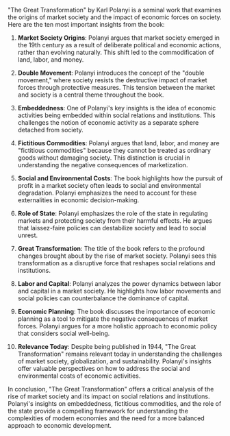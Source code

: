 "The Great Transformation" by Karl Polanyi is a seminal work that examines the origins of market society and the impact of economic forces on society. Here are the ten most important insights from the book:

1. **Market Society Origins**: Polanyi argues that market society emerged in the 19th century as a result of deliberate political and economic actions, rather than evolving naturally. This shift led to the commodification of land, labor, and money.

2. **Double Movement**: Polanyi introduces the concept of the "double movement," where society resists the destructive impact of market forces through protective measures. This tension between the market and society is a central theme throughout the book.

3. **Embeddedness**: One of Polanyi's key insights is the idea of economic activities being embedded within social relations and institutions. This challenges the notion of economic activity as a separate sphere detached from society.

4. **Fictitious Commodities**: Polanyi argues that land, labor, and money are "fictitious commodities" because they cannot be treated as ordinary goods without damaging society. This distinction is crucial in understanding the negative consequences of marketization.

5. **Social and Environmental Costs**: The book highlights how the pursuit of profit in a market society often leads to social and environmental degradation. Polanyi emphasizes the need to account for these externalities in economic decision-making.

6. **Role of State**: Polanyi emphasizes the role of the state in regulating markets and protecting society from their harmful effects. He argues that laissez-faire policies can destabilize society and lead to social unrest.

7. **Great Transformation**: The title of the book refers to the profound changes brought about by the rise of market society. Polanyi sees this transformation as a disruptive force that reshapes social relations and institutions.

8. **Labor and Capital**: Polanyi analyzes the power dynamics between labor and capital in a market society. He highlights how labor movements and social policies can counterbalance the dominance of capital.

9. **Economic Planning**: The book discusses the importance of economic planning as a tool to mitigate the negative consequences of market forces. Polanyi argues for a more holistic approach to economic policy that considers social well-being.

10. **Relevance Today**: Despite being published in 1944, "The Great Transformation" remains relevant today in understanding the challenges of market society, globalization, and sustainability. Polanyi's insights offer valuable perspectives on how to address the social and environmental costs of economic activities.

In conclusion, "The Great Transformation" offers a critical analysis of the rise of market society and its impact on social relations and institutions. Polanyi's insights on embeddedness, fictitious commodities, and the role of the state provide a compelling framework for understanding the complexities of modern economies and the need for a more balanced approach to economic development.